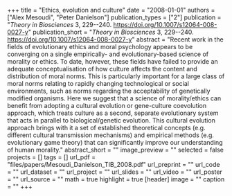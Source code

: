 +++
title = "Ethics, evolution and culture"
date = "2008-01-01"
authors = ["Alex Mesoudi", "Peter Danielson"]
publication_types = ["2"]
publication = "_Theory in Biosciences_ 3, 229--240. https://doi.org/10.1007/s12064-008-0027-y"
publication_short = "_Theory in Biosciences_ 3, 229--240. https://doi.org/10.1007/s12064-008-0027-y"
abstract = "Recent work in the fields of evolutionary ethics and moral psychology appears to be converging on a single empirically- and evolutionary-based science of morality or ethics. To date, however, these fields have failed to provide an adequate conceptualisation of how culture affects the content and distribution of moral norms. This is particularly important for a large class of moral norms relating to rapidly changing technological or social environments, such as norms regarding the acceptability of genetically modified organisms. Here we suggest that a science of morality/ethics can benefit from adopting a cultural evolution or gene-culture coevolution approach, which treats culture as a second, separate evolutionary system that acts in parallel to biological/genetic evolution. This cultural evolution approach brings with it a set of established theoretical concepts (e.g. different cultural transmission mechanisms) and empirical methods (e.g. evolutionary game theory) that can significantly improve our understanding of human morality."
abstract_short = ""
image_preview = ""
selected = false
projects = []
tags = []
url_pdf = "files/papers/Mesoudi_Danielson_TIB_2008.pdf"
url_preprint = ""
url_code = ""
url_dataset = ""
url_project = ""
url_slides = ""
url_video = ""
url_poster = ""
url_source = ""
math = true
highlight = true
[header]
image = ""
caption = ""
+++

